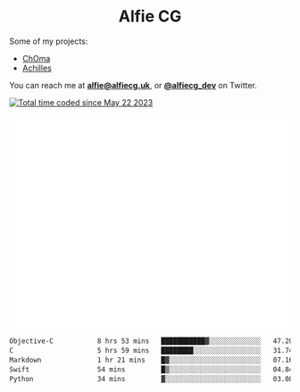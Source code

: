 <h1 align="center">Alfie CG</h1>

Some of my projects:
* [ChOma](https://github.com/opa334/ChOma)
* [Achilles](https://github.com/alfiecg24/Achilles)

You can reach me at **alfie@alfiecg.uk**, or **[@alfiecg_dev](https://twitter.com/alfiecg_dev)** on Twitter.

<a href="https://wakatime.com/@61592169-b9cf-4af8-b6fa-8ac7d4369b01"><img src="https://wakatime.com/badge/user/61592169-b9cf-4af8-b6fa-8ac7d4369b01.svg" alt="Total time coded since May 22 2023" /></a>


<img align="center" src="/github-metrics.svg" alt="Metrics" width="500">

 <!--[![GitHub Streak](https://streak-stats.demolab.com/?user=alfiecg24)](https://git.io/streak-stats)-->

<!--START_SECTION:waka-->

```txt
Objective-C           8 hrs 53 mins   ███████████▓░░░░░░░░░░░░░   47.20 %
C                     5 hrs 59 mins   ████████░░░░░░░░░░░░░░░░░   31.74 %
Markdown              1 hr 21 mins    █▓░░░░░░░░░░░░░░░░░░░░░░░   07.16 %
Swift                 54 mins         █▒░░░░░░░░░░░░░░░░░░░░░░░   04.84 %
Python                34 mins         ▓░░░░░░░░░░░░░░░░░░░░░░░░   03.08 %
```

<!--END_SECTION:waka-->
